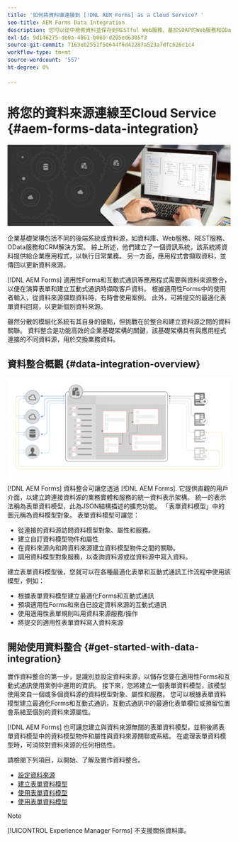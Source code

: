 ```yaml
---
title: '如何將資料庫連接到 [!DNL AEM Forms] as a Cloud Service? '
seo-title: AEM Forms Data Integration
description: 您可以從中檢索資料並保存到RESTful Web服務、基於SOAP的Web服務和OData服務 [!DNL AEM Forms] as a Cloud Service。 此服務提供專用工具，可擷取、測試、驗證資料，以及將資料傳送至各種類型的資料來源。
exl-id: 9d146275-de0a-4861-b060-d205ed6305f3
source-git-commit: 7163eb2551f5e644f6d42287a523a7dfc626c1c4
workflow-type: tm+mt
source-wordcount: '557'
ht-degree: 0%

---
```


# 將您的資料來源連線至Cloud Service {#aem-forms-data-integration}

![資料整合](do-not-localize/data-integeration.png)

企業基礎架構包括不同的後端系統或資料源，如資料庫、Web服務、REST服務、 OData服務和CRM解決方案。 綜上所述，他們建立了一個資訊系統，該系統將資料提供給企業應用程式，以執行日常業務。 另一方面，應用程式會擷取資料，並傳回以更新資料來源。

[!DNL AEM Forms] 適用性Forms和互動式通訊等應用程式需要與資料來源整合，以便在演算表單和建立互動式通訊時擷取客戶資料。 根據適用性Forms中的使用者輸入，從資料來源擷取資料時，有時會使用案例。 此外，可將提交的最適化表單資料回寫，以更新個別資料來源。

雖然分散的模組化系統有其自身的優點，但挑戰在於整合和建立資料源之間的資料關聯。 資料整合是功能高效的企業基礎架構的關鍵，該基礎架構具有與應用程式連接的不同資料源，用於交換業務資料。

## 資料整合概觀 {#data-integration-overview}

![aem-forms-data-integration](assets/aem-forms-data-integeration.png)

[!DNL AEM Forms] 資料整合可讓您透過 [!DNL AEM Forms]. 它提供直觀的用戶介面，以建立跨連接資料源的業務實體和服務的統一資料表示架構。 統一的表示法稱為表單資料模型，此為JSON結構描述的擴充功能。 「表單資料模型」中的圖元稱為資料模型對象。 表單資料模型可讓您：

* 從連接的資料源訪問資料模型對象、屬性和服務。
* 建立自訂資料模型物件和屬性
* 在資料來源內和跨資料來源建立資料模型物件之間的關聯。
* 調用資料模型對象服務，以查詢資料源或從資料源中寫入資料。

建立表單資料模型後，您就可以在各種最適化表單和互動式通訊工作流程中使用該模型，例如：

* 根據表單資料模型建立最適化Forms和互動式通訊
* 預填適用性Forms和來自已設定資料來源的互動式通訊
* 使用適用性表單規則叫用資料來源服務/操作
* 將提交的適用性表單資料寫入資料來源

## 開始使用資料整合 {#get-started-with-data-integration}

實作資料整合的第一步，是識別並設定資料來源，以儲存您要在適用性Forms和互動式通訊使用案例中運用的資訊。 接下來，您將建立一個表單資料模型，該模型使用來自一個或多個資料源的資料模型對象、屬性和服務。 您可以根據表單資料模型建立最適化Forms和互動式通訊，互動式通訊中的最適化表單欄位或預留位置會系結至個別的資料來源屬性。

[!DNL AEM Forms] 也可讓您建立與資料來源無關的表單資料模型，並稍後將表單資料模型中的資料模型物件和屬性與資料來源關聯或系結。 在處理表單資料模型時，可消除對資料來源的任何相依性。

請檢閱下列項目，以開始、了解及實作資料整合。

* [設定資料來源](configure-data-sources.md)
* [建立表單資料模型](create-form-data-models.md)
* [使用表單資料模型](work-with-form-data-model.md)
* [使用表單資料模型](using-form-data-model.md)

>[!NOTE]
>
>[!UICONTROL Experience Manager Forms] 不支援關係資料庫。

